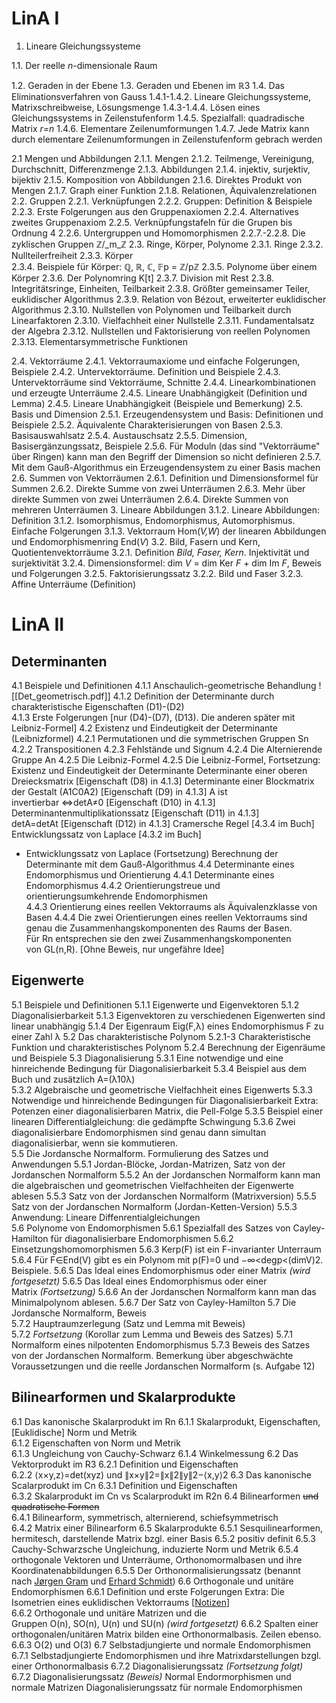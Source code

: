 # LinA I
1. Lineare Gleichungssysteme  

1.1. Der reelle _n_-dimensionale Raum  

1.2. Geraden in der Ebene
1.3. Geraden und Ebenen im ℝ3
1.4. Das Eliminationsverfahren von Gauss
1.4.1-1.4.2. Lineare Gleichungssysteme, Matrixschreibweise, Lösungsmenge
1.4.3-1.4.4. Lösen eines Gleichungssystems in Zeilenstufenform
1.4.5. Spezialfall: quadradische Matrix _r=n_
1.4.6. Elementare Zeilenumformungen
1.4.7. Jede Matrix kann durch elementare Zeilenumformungen in Zeilenstufenform gebrach werden

2.1 Mengen und Abbildungen
2.1.1. Mengen
2.1.2. Teilmenge, Vereinigung, Durchschnitt, Differenzmenge
2.1.3. Abbildungen
2.1.4. injektiv, surjektiv, bijektiv
2.1.5. Komposition von Abbildungen
2.1.6. Direktes Produkt von Mengen
2.1.7. Graph einer Funktion
2.1.8. Relationen, Äquivalenzrelationen
2.2. Gruppen
2.2.1. Verknüpfungen
2.2.2. Gruppen: Definition & Beispiele
2.2.3. Erste Folgerungen aus den Gruppenaxiomen
2.2.4. Alternatives zweites Gruppenaxiom
2.2.5. Verknüpfungstafeln für die Grupen bis Ordnung 4
2.2.6. Untergruppen und Homomorphismen
2.2.7.-2.2.8. Die zyklischen Gruppen ℤ/_m_ℤ
2.3. Ringe, Körper, Polynome
2.3.1. Ringe
2.3.2. Nullteilerfreiheit
2.3.3. Körper\
2.3.4. Beispiele für Körper: ℚ, ℝ, ℂ, 𝔽p = ℤ/pℤ
2.3.5. Polynome über einem Körper
2.3.6. Der Polynomring K[t]
2.3.7. Division mit Rest
2.3.8. Integritätsringe, Einheiten, Teilbarkeit
2.3.8. Größter gemeinsamer Teiler, euklidischer Algorithmus
2.3.9. Relation von Bézout, erweiterter euklidischer Algorithmus
2.3.10. Nullstellen von Polynomen und Teilbarkeit durch Linearfaktoren
2.3.10. Vielfachheit einer Nullstelle
2.3.11. Fundamentalsatz der Algebra
2.3.12. Nullstellen und Faktorisierung von reellen Polynomen
2.3.13. Elementarsymmetrische Funktionen

2.4. Vektorräume
2.4.1. Vektorraumaxiome und einfache Folgerungen, Beispiele
2.4.2. Untervektorräume. Definition und Beispiele
2.4.3. Untervektorräume sind Vektorräume, Schnitte
2.4.4. Linearkombinationen und erzeugte Unterräume
2.4.5. Lineare Unabhängigkeit (Definition und Lemma)
2.4.5. Lineare Unabhängigkeit (Beispiele und Bemerkung)
2.5. Basis und Dimension
2.5.1. Erzeugendensystem und Basis: Definitionen und Beispiele
2.5.2. Äquivalente Charakterisierungen von Basen
2.5.3. Basisauswahlsatz
2.5.4. Austauschsatz
2.5.5. Dimension, Basisergänzungssatz, Beispiele
2.5.6. Für Moduln (das sind "Vektorräume" über Ringen) kann man den Begriff der Dimension so nicht definieren
2.5.7. Mit dem Gauß-Algorithmus ein Erzeugendensystem zu einer Basis machen
2.6. Summen von Vektorräumen
2.6.1. Definition und Dimensionsformel für Summen
2.6.2. Direkte Summe von zwei Unterräumen
2.6.3. Mehr über direkte Summen von zwei Unterräumen
2.6.4. Direkte Summen von mehreren Unterräumen
3. Lineare Abbildungen
3.1.2. Lineare Abbildungen: Definition
3.1.2. Isomorphismus, Endomorphismus, Automorphismus. Einfache Folgerungen
3.1.3. Vektorraum Hom(_V,W_) der linearen Abbildungen und Endomorphismenring End(_V_)
3.2. Bild, Fasern und Kern, Quotientenvektorräume
3.2.1. Definition _Bild, Faser, Kern_. Injektivität und surjektivität
3.2.4. Dimensionsformel: dim _V_ = dim Ker _F_ + dim Im _F_, Beweis und Folgerungen
3.2.5. Faktorisierungssatz
3.2.2. Bild und Faser
3.2.3. Affine Unterräume (Definition)


# LinA II
## Determinanten
4.1 Beispiele und Definitionen
4.1.1 Anschaulich-geometrische Behandlung
![[Det_geometrisch.pdf]]
4.1.2 Definition der Determinante durch charakteristische Eigenschaften (D1)-(D2)  
4.1.3 Erste Folgerungen [nur (D4)-(D7), (D13). Die anderen später mit Leibniz-Formel]
4.2 Existenz und Eindeutigkeit der Determinante (Leibnizformel)
4.2.1 Permutationen und die symmetrischen Gruppen Sn
4.2.2 Transpositionen
4.2.3 Fehlstände und Signum
4.2.4 Die Alternierende Gruppe An
4.2.5 Die Leibniz-Formel
4.2.5 Die Leibniz-Formel, Fortsetzung: Existenz und Eindeutigkeit der Determinante
Determinante einer oberen Dreiecksmatrix [Eigenschaft (D8) in 4.1.3]
Determinante einer Blockmatrix der Gestalt (A1C0A2) [Eigenschaft (D9) in 4.1.3]
A ist invertierbar ⇔detA≠0 [Eigenschaft (D10) in 4.1.3]
Determinantenmultiplikationssatz [Eigenschaft (D11) in 4.1.3]
detA=detAt [Eigenschaft (D12) in 4.1.3]
Cramersche Regel [4.3.4 im Buch]  
Entwicklungssatz von Laplace [4.3.2 im Buch]
- Entwicklungssatz von Laplace (Fortsetzung)
Berechnung der Determinante mit dem Gauß-Algorithmus
4.4 Determinante eines Endomorphismus und Orientierung
4.4.1 Determinante eines Endomorphismus
4.4.2 Orientierungstreue und orientierungsumkehrende Endomorphismen  
4.4.3 Orientierung eines reellen Vektorraums als Äquivalenzklasse von Basen
4.4.4 Die zwei Orientierungen eines reellen Vektorraums sind genau die Zusammenhangskomponenten des Raums der Basen. Für Rn entsprechen sie den zwei Zusammenhangskomponenten von GL(n,R). [Ohne Beweis, nur ungefähre Idee]
## Eigenwerte  
5.1 Beispiele und Definitionen
5.1.1 Eigenwerte und Eigenvektoren
5.1.2 Diagonalisierbarkeit
5.1.3 Eigenvektoren zu verschiedenen Eigenwerten sind linear unabhängig
5.1.4 Der Eigenraum Eig(F,λ) eines Endomorphismus F zu einer Zahl λ
5.2 Das charakteristische Polynom
5.2.1-3 Charakteristische Funktion und charakteristisches Polynom
5.2.4 Berechnung der Eigenräume und Beispiele
5.3 Diagonalisierung
5.3.1 Eine notwendige und eine hinreichende Bedingung für Diagonalisierbarkeit
5.3.4 Beispiel aus dem Buch und zusätzlich A=(λ10λ)  
5.3.2 Algebraische und geometrische Vielfachheit eines Eigenwerts
5.3.3 Notwendige und hinreichende Bedingungen für Diagonalisierbarkeit
Extra: Potenzen einer diagonalisierbaren Matrix, die Pell-Folge
5.3.5 Beispiel einer linearen Differentialgleichung: die gedämpfte Schwingung
5.3.6 Zwei diagonalisierbare Endomorphismen sind genau dann simultan diagonalisierbar, wenn sie kommutieren.  
5.5 Die Jordansche Normalform. Formulierung des Satzes und Anwendungen
5.5.1 Jordan-Blöcke, Jordan-Matrizen, Satz von der Jordanschen Normalform
5.5.2 An der Jordanschen Normalform kann man die algebraischen und geometrischen Vielfachheiten der Eigenwerte ablesen
5.5.3 Satz von der Jordanschen Normalform (Matrixversion)
5.5.5 Satz von der Jordanschen Normalform (Jordan-Ketten-Version)
5.5.3 Anwendung: Lineare Diffenrentialgleichungen  
5.6 Polynome von Endomorphismen
5.6.1 Spezialfall des Satzes von Cayley-Hamilton für diagonalisierbare Endomorphismen
5.6.2 Einsetzungshomomorphismen
5.6.3 Kerp(F) ist ein F-invarianter Unterraum
5.6.4 Für F∈End(V) gibt es ein Polynom mit p(F)=0 und −∞<degp<(dimV)2. Beispiele.
5.6.5 Das Ideal eines Endomorphismus oder einer Matrix _(wird fortgesetzt)_
5.6.5 Das Ideal eines Endomorphismus oder einer Matrix _(Fortsetzung)_
5.6.6 An der Jordanschen Normalform kann man das Minimalpolynom ablesen.
5.6.7 Der Satz von Cayley-Hamilton
5.7 Die Jordansche Normalform, Beweis  
5.7.2 Hauptraumzerlegung (Satz und Lemma mit Beweis)
5.7.2 _Fortsetzung_ (Korollar zum Lemma und Beweis des Satzes)
5.7.1 Normalform eines nilpotenten Endomorphismus
5.7.3 Beweis des Satzes von der Jordanschen Normalform. Bemerkung über abgeschwächte Voraussetzungen und die reelle Jordanschen Normalform (s. Aufgabe 12)
## Bilinearformen und Skalarprodukte
6.1 Das kanonische Skalarprodukt im Rn
6.1.1 Skalarprodukt, Eigenschaften, [Euklidische] Norm und Metrik  
6.1.2 Eigenschaften von Norm und Metrik  
6.1.3 Ungleichung von Cauchy-Schwarz
6.1.4 Winkelmessung
6.2 Das Vektorprodukt im R3
6.2.1 Definition und Eigenschaften  
6.2.2 ⟨x×y,z⟩=det(xyz) und ∥x×y∥2=∥x∥2∥y∥2−⟨x,y⟩2
6.3 Das kanonische Scalarprodukt im Cn
6.3.1 Definition und Eigenschaften  
6.3.2 Skalarprodukt im Cn vs Scalarprodukt im R2n
6.4 Bilinearformen ~~und quadratische Formen~~  
6.4.1 Bilinearform, symmetrisch, alternierend, schiefsymmetrisch  
6.4.2 Matrix einer Bilinearform
6.5 Skalarprodukte
6.5.1 Sesquilinearformen, hermitesch, darstellende Matrix bzgl. einer Basis
6.5.2 positiv definit
6.5.3 Cauchy-Schwarzsche Ungleichung, induzierte Norm und Metrik
6.5.4 orthogonale Vektoren und Unterräume, Orthonomormalbasen und ihre Koordinatenabbildungen
6.5.5 Der Orthonormalisierungssatz (benannt nach [Jørgen Gram](https://de.wikipedia.org/wiki/J%C3%B8rgen_Pedersen_Gram) und [Erhard Schmidt](https://de.wikipedia.org/wiki/Erhard_Schmidt_(Mathematiker)))
6.6 Orthogonale und unitäre Endomorphismen
6.6.1 Definition und erste Folgerungen
Extra: Die Isometrien eines euklidischen Vektorraums [[Notizen](https://isis.tu-berlin.de/pluginfile.php/3252286/mod_label/intro/Isometrien.pdf)]  
6.6.2 Orthogonale und unitäre Matrizen und die Gruppen O(n), SO(n), U(n) und SU(n) _(wird fortgesetzt)_
6.6.2 Spalten einer orthogonalen/unitären Matrix bilden eine Orthonormalbasis. Zeilen ebenso.
6.6.3 O(2) und O(3)
6.7 Selbstadjungierte und normale Endomorphismen
6.7.1 Selbstadjungierte Endomorphismen und ihre Matrixdarstellungen bzgl. einer Orthonormalbasis
6.7.2 Diagonalisierungssatz _(Fortsetzung folgt)_  
6.7.2 Diagonalisierungssatz _(Beweis)_
Normal Endormorphismen und normale Matrizen
Diagonalisierungssatz für normale Endomorphismen
